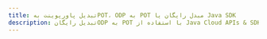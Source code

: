 ---title: تبدیل پاورپوینت بهPOT، ODP به POT مبدل رایگان یا Java SDKdescription: تبدیل رایگانODP به POT با استفاده از Java Cloud APIs & SDK. همچنین اسناد Microsoft PowerPoint را در Cloud ایجاد، ویرایش و رندر کنید.---